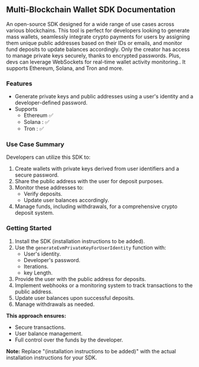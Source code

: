## Multi-Blockchain Wallet SDK Documentation

An open-source SDK designed for a wide range of use cases across various blockchains. This tool is perfect for developers looking to generate mass wallets, seamlessly integrate crypto payments for users by assigning them unique public addresses based on their IDs or emails, and monitor fund deposits to update balances accordingly. Only the creator has access to manage private keys securely, thanks to encrypted passwords. Plus, devs can leverage WebSockets for real-time wallet activity monitoring.. It supports Ethereum, Solana, and Tron and more.

### Features

* Generate private keys and public addresses using a user's identity and a developer-defined password.
* Supports 
    - Ethereum ✅
    - Solana : ✅ 
    - Tron : ✅


### Use Case Summary

Developers can utilize this SDK to:

1. Create wallets with private keys derived from user identifiers and a secure password.
2. Share the public address with the user for deposit purposes.
3. Monitor these addresses to:
    * Verify deposits.
    * Update user balances accordingly.
4. Manage funds, including withdrawals, for a comprehensive crypto deposit system.

### Getting Started

1. Install the SDK (installation instructions to be added).
2. Use the `generateEvmPrivateKeyForUserIdentity` function with:
    * User's identity.
    * Developer's password.
    * Iterations.
    * key Length.
3. Provide the user with the public address for deposits.
4. Implement webhooks or a monitoring system to track transactions to the public address.
5. Update user balances upon successful deposits.
6. Manage withdrawals as needed.

**This approach ensures:**

* Secure transactions.
* User balance management.
* Full control over the funds by the developer.

**Note:** Replace "(installation instructions to be added)" with the actual installation instructions for your SDK.

